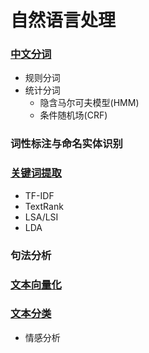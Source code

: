 # 自然语言处理


### [中文分词](Chinese-word-segmentation.md)  
* 规则分词  
* 统计分词  
    * 隐含马尔可夫模型(HMM)  
    * 条件随机场(CRF)


### 词性标注与命名实体识别  

### [关键词提取](keywords-extraction.md)  
* TF-IDF  
* TextRank  
* LSA/LSI  
* LDA  

### 句法分析  

### [文本向量化](vector.md)  

### [文本分类]()   
* 情感分析   
